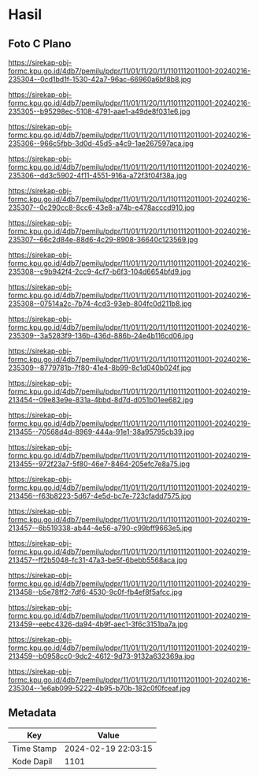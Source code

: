 # Hasil

## Foto C Plano

https://sirekap-obj-formc.kpu.go.id/4db7/pemilu/pdpr/11/01/11/20/11/1101112011001-20240216-235304--0cd1bd1f-1530-42a7-96ac-66960a6bf8b8.jpg

https://sirekap-obj-formc.kpu.go.id/4db7/pemilu/pdpr/11/01/11/20/11/1101112011001-20240216-235305--b95298ec-5108-4791-aae1-a49de8f031e6.jpg

https://sirekap-obj-formc.kpu.go.id/4db7/pemilu/pdpr/11/01/11/20/11/1101112011001-20240216-235306--966c5fbb-3d0d-45d5-a4c9-1ae267597aca.jpg

https://sirekap-obj-formc.kpu.go.id/4db7/pemilu/pdpr/11/01/11/20/11/1101112011001-20240216-235306--dd3c5902-4f11-4551-916a-a72f3f04f38a.jpg

https://sirekap-obj-formc.kpu.go.id/4db7/pemilu/pdpr/11/01/11/20/11/1101112011001-20240216-235307--0c290cc8-8cc6-43e8-a74b-e478acccd910.jpg

https://sirekap-obj-formc.kpu.go.id/4db7/pemilu/pdpr/11/01/11/20/11/1101112011001-20240216-235307--66c2d84e-88d6-4c29-8908-36640c123569.jpg

https://sirekap-obj-formc.kpu.go.id/4db7/pemilu/pdpr/11/01/11/20/11/1101112011001-20240216-235308--c9b942f4-2cc9-4cf7-b6f3-104d6654bfd9.jpg

https://sirekap-obj-formc.kpu.go.id/4db7/pemilu/pdpr/11/01/11/20/11/1101112011001-20240216-235308--07514a2c-7b74-4cd3-93eb-804fc0d211b8.jpg

https://sirekap-obj-formc.kpu.go.id/4db7/pemilu/pdpr/11/01/11/20/11/1101112011001-20240216-235309--3a5283f9-136b-436d-886b-24e4b116cd06.jpg

https://sirekap-obj-formc.kpu.go.id/4db7/pemilu/pdpr/11/01/11/20/11/1101112011001-20240216-235309--8779781b-7f80-41e4-8b99-8c1d040b024f.jpg

https://sirekap-obj-formc.kpu.go.id/4db7/pemilu/pdpr/11/01/11/20/11/1101112011001-20240219-213454--09e83e9e-831a-4bbd-8d7d-d051b01ee682.jpg

https://sirekap-obj-formc.kpu.go.id/4db7/pemilu/pdpr/11/01/11/20/11/1101112011001-20240219-213455--70568d4d-8969-444a-91e1-38a95795cb39.jpg

https://sirekap-obj-formc.kpu.go.id/4db7/pemilu/pdpr/11/01/11/20/11/1101112011001-20240219-213455--972f23a7-5f80-46e7-8464-205efc7e8a75.jpg

https://sirekap-obj-formc.kpu.go.id/4db7/pemilu/pdpr/11/01/11/20/11/1101112011001-20240219-213456--f63b8223-5d67-4e5d-bc7e-723cfadd7575.jpg

https://sirekap-obj-formc.kpu.go.id/4db7/pemilu/pdpr/11/01/11/20/11/1101112011001-20240219-213457--6b519338-ab44-4e56-a790-c99bff9663e5.jpg

https://sirekap-obj-formc.kpu.go.id/4db7/pemilu/pdpr/11/01/11/20/11/1101112011001-20240219-213457--ff2b5048-fc31-47a3-be5f-6bebb5568aca.jpg

https://sirekap-obj-formc.kpu.go.id/4db7/pemilu/pdpr/11/01/11/20/11/1101112011001-20240219-213458--b5e78ff2-7df6-4530-9c0f-fb4ef8f5afcc.jpg

https://sirekap-obj-formc.kpu.go.id/4db7/pemilu/pdpr/11/01/11/20/11/1101112011001-20240219-213459--eebc4326-da94-4b9f-aec1-3f6c3151ba7a.jpg

https://sirekap-obj-formc.kpu.go.id/4db7/pemilu/pdpr/11/01/11/20/11/1101112011001-20240219-213459--b0958cc0-9dc2-4612-9d73-9132a632369a.jpg

https://sirekap-obj-formc.kpu.go.id/4db7/pemilu/pdpr/11/01/11/20/11/1101112011001-20240216-235304--1e6ab099-5222-4b95-b70b-182c0f0fceaf.jpg


## Metadata

| Key        | Value               |
| ---------- | ------------------- |
| Time Stamp | 2024-02-19 22:03:15 |
| Kode Dapil | 1101                |



